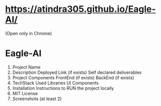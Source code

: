 # https://atindra305.github.io/Eagle-AI/
(Open only in Chrome)

# Eagle-AI

1. Project Name
2. Description
Deployed Link (if exists)
Self declared deliverables
3. Project Components
FrontEnd (if exists)
BackEnd (if exists)
4. TechStack Used
Libraries
UI Components
5. Installation
Instructions to RUN the project locally
6. MIT License
7. Screenshots (at least 2)
